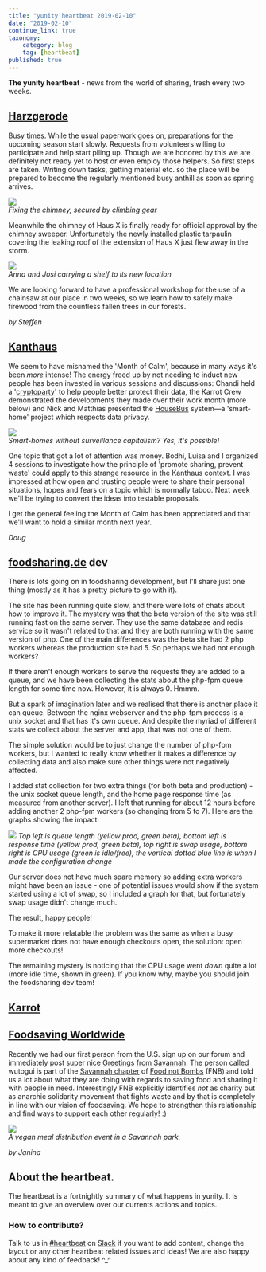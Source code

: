```yaml
---
title: "yunity heartbeat 2019-02-10"
date: "2019-02-10"
continue_link: true
taxonomy:
    category: blog
    tag: [heartbeat]
published: true
---
```


**The yunity heartbeat** - news from the world of sharing, fresh every two weeks.

## [Harzgerode](http://freiefeldlage.de/)

Busy times. While the usual paperwork goes on, preparations for the upcoming season start slowly.
Requests from volunteers willing to participate and help start piling up. Though we are honored by this we are definitely not ready yet to host or even employ those helpers.
So first steps are taken. Writing down tasks, getting material etc. so the place will be prepared to become the regularly mentioned busy anthill as soon as spring arrives.

![](hz_chimney.jpg)<br>
_Fixing the chimney, secured by climbing gear_

Meanwhile the chimney of Haus X is finally ready for official approval by the chimney sweeper.
Unfortunately the newly installed plastic tarpaulin covering the leaking roof of the extension of Haus X just flew away in the storm.

![](hz_furniture.jpg)<br>
_Anna and Josi carrying a shelf to its new location_

We are looking forward to have a professional workshop for the use of a chainsaw at our place in two weeks, so we learn how to safely make firewood from the countless fallen trees in our forests.

_by Steffen_

## [Kanthaus](https://kanthaus.online)

We seem to have misnamed the 'Month of Calm', because in many ways it's been *more* intense! The energy freed up by not needing to induct new people has been invested in various sessions and discussions: Chandi held a '[cryptoparty](https://www.cryptoparty.in/)' to help people better protect their data, the Karrot Crew demonstrated the developments they made over their work month (more below) and Nick and Matthias presented the [HouseBus](https://github.com/NerdyProjects?utf8=%E2%9C%93&tab=repositories&q=house&type=&language=) system—a 'smart-home' project which respects data privacy.

![](houseBus.jpg)<br>
_Smart-homes without surveillance capitalism? Yes, it's possible!_

One topic that got a lot of attention was money. Bodhi, Luisa and I organized 4 sessions to investigate how the principle of 'promote sharing, prevent waste' could apply to this strange resource in the Kanthaus context. I was impressed at how open and trusting people were to share their personal situations, hopes and fears on a topic which is normally taboo. Next week we'll be trying to convert the ideas into testable proposals.

I get the general feeling the Month of Calm has been appreciated and that we'll want to hold a similar month next year.

_Doug_

## [foodsharing.de](https://foodsharing.de) dev

There is lots going on in foodsharing development, but I'll share just one thing (mostly as it has a pretty picture to go with it).

The site has been running quite slow, and there were lots of chats about how to improve it. The mystery was that the beta version of the
site was still running fast on the same server. They use the same database and redis service so it wasn't related to that and they are both running with the same version of php. One of the main differences was the beta site had 2 php workers whereas the production site had 5. So perhaps we had not enough workers?

If there aren't enough workers to serve the requests they are added to a queue, and we have been collecting the stats about the php-fpm queue
length for some time now. However, it is always 0. Hmmm.

But a spark of imagination later and we realised that there is another place it can queue. Between the nginx webserver and the php-fpm process is a unix socket and that has it's own queue. And despite the myriad of different stats we collect about the server and app, that was not one of them.

The simple solution would be to just change the number of php-fpm workers, but I wanted to really know whether it makes a difference by collecting data and also make sure other things were not negatively affected.

I added stat collection for two extra things (for both beta and production) - the unix socket queue length, and the home page response time (as measured from another server). I left that running for about 12 hours before adding another 2 php-fpm workers (so changing from 5 to 7). Here are the graphs showing the impact:

![](fsperformancehb.png)
_Top left is queue length (yellow prod, green beta), bottom left is response time (yellow prod, green beta), top right is swap usage, bottom right is CPU usage (green is idle/free), the vertical dotted blue line is when I made the configuration change_

Our server does not have much spare memory so adding extra workers might have been an issue - one of potential issues would show if the system started using a lot of swap, so I included a graph for that, but fortunately swap usage didn't change much.

The result, happy people!

To make it more relatable the problem was the same as when a busy supermarket does not have enough checkouts open, the solution: open more checkouts!

The remaining mystery is noticing that the CPU usage went _down_ quite a lot (more idle time, shown in green). If you know why, maybe you should join the foodsharing dev team!

## [Karrot](https://karrot.world)

## [Foodsaving Worldwide](https://foodsaving.world)

Recently we had our first person from the U.S. sign up on our forum and immediately post super nice [Greetings from Savannah](https://community.foodsaving.world/t/greetings-from-savannah). The person called wutogui is part of the [Savannah chapter](https://www.facebook.com/SavannahFNB/) of [Food not Bombs](http://foodnotbombs.net) (FNB) and told us a lot about what they are doing with regards to saving food and sharing it with people in need. Interestingly FNB explicitly identifies _not_ as charity but as anarchic solidarity movement that fights waste and by that is completely in line with our vision of foodsaving. We hope to strengthen this relationship and find ways to support each other regularly! :)

![](FNB_park.jpg)<br>
_A vegan meal distribution event in a Savannah park._  

_by Janina_

## About the heartbeat.
The heartbeat is a fortnightly summary of what happens in yunity. It is meant to give an overview over our currents actions and topics.

### How to contribute?
Talk to us in [#heartbeat](https://yunity.slack.com/messages/heartbeat/) on [Slack](https://slackin.yunity.org) if you want to add content, change the layout or any other heartbeat related issues and ideas! We are also happy about any kind of feedback! ^\_^
